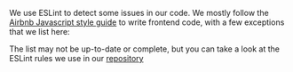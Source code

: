 We use ESLint to detect some issues in our code. We mostly follow the
[Airbnb Javascript style guide](https://github.com/airbnb/javascript) to write
frontend code, with a few exceptions that we list here:


The list may not be up-to-date or complete, but you can take a look at the ESLint
rules we use in our [repository](https://raw.githubusercontent.com/Graylog2/graylog2-server/master/graylog2-web-interface/packages/eslint-config-graylog/index.js)
